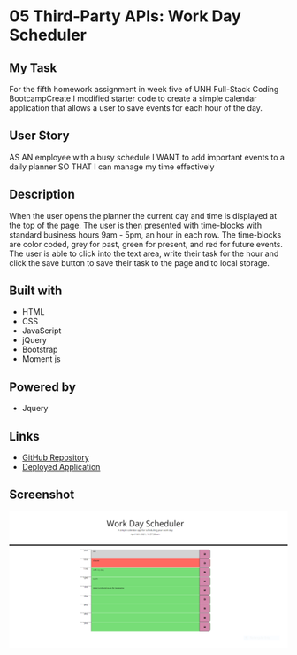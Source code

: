 # 05 Third-Party APIs: Work Day Scheduler

## My Task

For the fifth homework assignment in week five of UNH Full-Stack Coding BootcampCreate I modified starter code to create a simple calendar application that allows a user to save events for each hour of the day. 

## User Story

AS AN employee with a busy schedule
I WANT to add important events to a daily planner
SO THAT I can manage my time effectively

## Description

When the user opens the planner the current day and time is displayed at the top of the page. The user is then presented with time-blocks with standard business hours 9am - 5pm, an hour in each row. The time-blocks are color coded, grey for past, green for present, and red for future events. The user is able to click into the text area, write their task for the hour and click the save button to save their task to the page and to local storage.

## Built with

* HTML
* CSS
* JavaScript
* jQuery
* Bootstrap
* Moment js

## Powered by 

* Jquery

## Links

* [GitHub Repository](https://github.com/efagioli01/API-code-quiz)
* [Deployed Application](https://efagioli01.github.io/API-code-quiz/)


## Screenshot 
 ![screenshot](./images/week5hwsnip.PNG)
 
 

